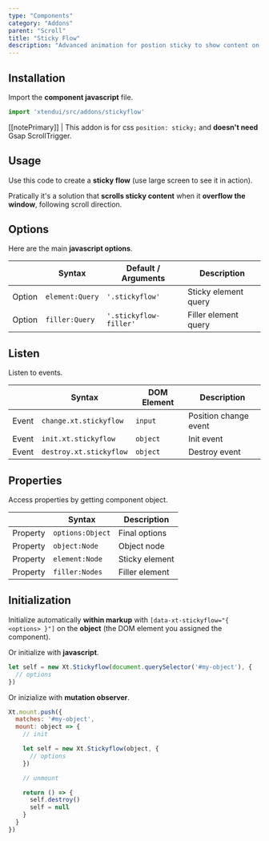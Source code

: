 ```yaml
---
type: "Components"
category: "Addons"
parent: "Scroll"
title: "Sticky Flow"
description: "Advanced animation for postion sticky to show content on scroll for better usability."
---
```


## Installation

Import the **component javascript** file.

```jsx
import 'xtendui/src/addons/stickyflow'
```

[[notePrimary]]
| This addon is for css `position: sticky;` and **doesn't need** Gsap ScrollTrigger.

## Usage

Use this code to create a **sticky flow** (use large screen to see it in action).

Pratically it's a solution that **scrolls sticky content** when it **overflow the window**, following scroll direction.

<demo>
  <div class="gatsby_demo_item toggle" data-iframe="iframe/components/addons/animation/stickyflow">
  </div>
</demo>

## Options
 
Here are the main **javascript options**.

<div class="table-overflow">

|                         | Syntax                                    | Default / Arguments                       | Description                   |
| ----------------------- | ----------------------------------------- | ----------------------------- | ----------------------------- |
| Option                    | `element:Query`                          | `'.stickyflow'`        | Sticky element query            |
| Option                    | `filler:Query`                          | `'.stickyflow-filler'`        | Filler element query            |

</div>

## Listen

Listen to events.

<div class="table-overflow">

|                         | Syntax                                    | DOM Element                    | Description                   |
| ----------------------- | ----------------------------------------- | ----------------------------- | ----------------------------- |
| Event                   | `change.xt.stickyflow`                        | `input` | Position change event             |
| Event                   | `init.xt.stickyflow`           | `object` | Init event             |
| Event                   | `destroy.xt.stickyflow`           | `object` | Destroy event             |

</div>

## Properties

Access properties by getting component object.

<div class="table-overflow">

|                         | Syntax                                   | Description                   |
| ----------------------- | ---------------------------------------- | ----------------------------- |
| Property                   | `options:Object`       | Final options             |
| Property                   | `object:Node`       | Object node             |
| Property                   | `element:Node`       | Sticky element             |
| Property                   | `filler:Nodes`       | Filler element             |

</div>

## Initialization

Initialize automatically **within markup** with `[data-xt-stickyflow="{ <options> }"]` on the **object** (the DOM element you assigned the component).

Or initialize with **javascript**.

```js
let self = new Xt.Stickyflow(document.querySelector('#my-object'), {
  // options
})
```

Or inizialize with **mutation observer**.

```js
Xt.mount.push({
  matches: '#my-object',
  mount: object => {
    // init

    let self = new Xt.Stickyflow(object, {
      // options
    })

    // unmount

    return () => {
      self.destroy()
      self = null
    }
  }
})
```
